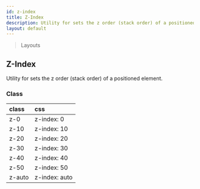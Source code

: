 ```yaml
---
id: z-index
title: Z-Index
description: Utility for sets the z order (stack order) of a positioned element.
layout: default
---
```


> Layouts

## Z-Index

Utility for sets the z order (stack order) of a positioned element.

### Class

| <span class="px-3 py-1 text-white bg-charcoal-100 rounded-full">class</span> | <span class="px-3 py-1 text-white bg-charcoal-100 rounded-full">css</span> |
|:--|:--|
| z-0 | z-index: 0 |
| z-10 | z-index: 10 |
| z-20 | z-index: 20 |
| z-30 | z-index: 30 |
| z-40 | z-index: 40 |
| z-50 | z-index: 50 |
| z-auto | z-index: auto |
